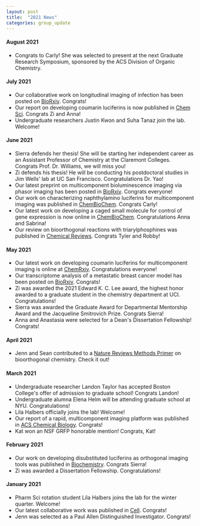 ```yaml
---
layout: post
title:  "2021 News"
categories: group_update
---
```

#### August 2021
- Congrats to Carly! She was selected to present at the next Graduate Research Symposium, sponsored by the ACS Division of Organic Chemistry.

#### July 2021
- Our collaborative work on longitudinal imaging of infection has been posted on [BioRxiv](https://www.biorxiv.org/content/10.1101/2021.08.17.456698v1). Congrats!
- Our report on developing coumarin luciferins is now published in [Chem Sci](https://pubs.rsc.org/en/content/articlehtml/2021/sc/d1sc03114g). Congrats Zi and Anna!
- Undergraduate researchers Justin Kwon and Suha Tanaz join the lab. Welcome!

#### June 2021
- Sierra defends her thesis! She will be starting her independent career as an Assistant Professor of Chemistry at the Claremont Colleges. Congrats Prof. Dr. Williams, we will miss you!
- Zi defends his thesis! He will be conducting his postdoctoral studies in Jim Wells' lab at UC San Francisco. Congratulations Dr. Yao!
- Our latest preprint on multicomponent bioluminescence imaging via phasor imaging has been posted in [BioRxiv](https://www.biorxiv.org/content/10.1101/2021.06.18.448905v1). Congrats everyone!
- Our work on characterizing naphthylamino luciferins for multicomponent imaging was published in [ChemBioChem](https://chemistry-europe.onlinelibrary.wiley.com/doi/abs/10.1002/cbic.202100202). Congrats Carly!
- Our latest work on developing a caged small molecule for control of gene expression is now online in [ChemBioChem](https://chemistry-europe.onlinelibrary.wiley.com/doi/full/10.1002/cbic.202100158). Congratulations Anna and Sabrina!
- Our review on bioorthogonal reactions with triarylphosphines was published in [Chemical Reviews](https://pubs.acs.org/doi/10.1021/acs.chemrev.1c00014). Congrats Tyler and Robby!

#### May 2021
- Our latest work on developing coumarin luciferins for multicomponent imaging is online at [ChemRxiv](https://chemrxiv.org/engage/chemrxiv/article-details/60c7586cbdbb8967b7a3ad6c). Congratulations everyone!
- Our transcriptome analysis of a metastatic breast cancer model has been posted on [BioRxiv](https://www.biorxiv.org/content/10.1101/2021.05.04.442511v1). Congrats!
- Zi was awarded the 2021 Edward K. C. Lee award, the highest honor awarded to a graduate student in the chemistry department at UCI. Congratulations!
- Sierra was awarded the Graduate Award for Departmental Mentorship Award and the Jacqueline Smitrovich Prize. Congrats Sierra!
- Anna and Anastasia were selected for a Dean's Dissertation Fellowship! Congrats!

#### April 2021
- Jenn and Sean contributed to a [Nature Reviews Methods Primer](https://www.nature.com/articles/s43586-021-00028-z) on bioorthogonal chemistry. Check it out!

#### March 2021
- Undergraduate researcher Landon Taylor has accepted Boston College's offer of admission to graduate school! Congrats Landon!
- Undergraduate alumna Elena Helm will be attending graduate school at NYU. Congratulations!
- Lila Halbers officially joins the lab! Welcome!
- Our report of a rapid, multicomponent imaging platform was published in [ACS Chemical Biology](https://pubs.acs.org/doi/full/10.1021/acschembio.0c00959). Congrats!
- Kat won an NSF GRFP honorable mention! Congrats, Kat!  

#### February 2021
- Our work on developing disubstituted luciferins as orthogonal imaging tools was published in [Biochemistry](https://pubs.acs.org/doi/10.1021/acs.biochem.0c00894#.YDQYQ8G3IAQ.twitter). Congrats Sierra!
- Zi was awarded a Dissertation Fellowship. Congratulations!

#### January 2021
- Pharm Sci rotation student Lila Halbers joins the lab for the winter quarter. Welcome!
- Our latest collaborative work was published in [Cell](https://www.cell.com/cell/pdf/S0092-8674(20)31612-3.pdf). Congrats!
- Jenn was selected as a Paul Allen Distinguished Investigator. Congrats!
